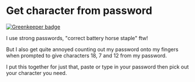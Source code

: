 # Get character from password

[![Greenkeeper badge](https://badges.greenkeeper.io/spences10/characters-from-password.svg)](https://greenkeeper.io/)

I use strong passwords, "correct battery horse staple" ftw!

But I also get quite annoyed counting out my password onto my fingers when prompted to give characters 18, 7 and 12 from my password.

I put this together for just that, paste or type in your password then pick out your character you need.
